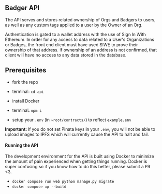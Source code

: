## Badger API

The API serves and stores related ownership of Orgs and Badgers to users, as well as any custom tags applied to a user by the Owner of an Org.

Authentication is gated to a wallet address with the use of Sign In With Ethereum. In order for any access to data related to a User's Organizations or Badges, the front end client must have used SIWE to prove their ownership of that address. If ownership of an address is not confirmed, that client will have no access to any data stored in the database.

## Prerequisites

- fork the repo
- terminal: `cd api`
- install Docker

- terminaL `npm i`
- setup your `.env` (in `~root/contracts/`) to reflect `example.env`

**Important:** If you do not set Pinata keys in your `.env`, you will not be able to upload images to IPFS which will currently cause the API to halt and fail.

#### Running the API

The development environment for the API is built using Docker to minimize the amount of pain experienced when getting things running. Docker is super confusing so if you know how to do this better, please submit a PR <3.

- `docker compose run web python manage.py migrate`
- `docker compose up --build`